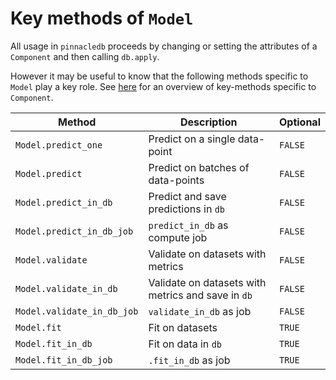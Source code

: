 # Key methods of `Model`

All usage in `pinnacledb` proceeds by changing or setting the attributes of a `Component`
and then calling `db.apply`. 

However it may be useful to know that the following methods specific to `Model` play a key role.
See [here](../apply_api/overview#key-methods) for an overview of key-methods specific to `Component`.

| Method | Description | Optional |
| --- | --- | --- |
| `Model.predict_one` | Predict on a single data-point | `FALSE` | 
| `Model.predict` | Predict on batches of data-points | `FALSE` |
| `Model.predict_in_db` | Predict and save predictions in `db` | `FALSE` |
| `Model.predict_in_db_job` | `predict_in_db` as compute job | `FALSE` |
| `Model.validate` | Validate on datasets with metrics | `FALSE` |
| `Model.validate_in_db` | Validate on datasets with metrics and save in `db` | `FALSE` |
| `Model.validate_in_db_job` | `validate_in_db` as job | `FALSE` |
| `Model.fit` | Fit on datasets | `TRUE` |
| `Model.fit_in_db` | Fit on data in `db` | `TRUE` |
| `Model.fit_in_db_job` | `.fit_in_db` as job | `TRUE` |
